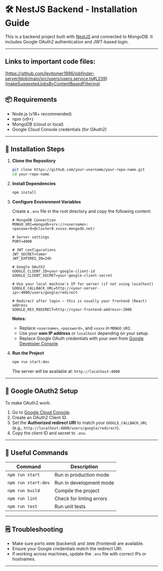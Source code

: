 # 🛠️ NestJS Backend - Installation Guide

This is a backend project built with [NestJS](https://nestjs.com/) and connected to MongoDB. It includes Google OAuth2 authentication and JWT-based login.

---

## Links to important code files:
[https://github.com/levitomer1996/jobfinder-server/blob/main/src/users/users.service.ts#L239](makeSuggestedJobsByContentBasedFiltering)


## 📦 Requirements

- Node.js (v18+ recommended)
- npm (v9+)
- MongoDB (cloud or local)
- Google Cloud Console credentials (for OAuth2)

---

## 🚀 Installation Steps

1. **Clone the Repository**

   ```bash
   git clone https://github.com/your-username/your-repo-name.git
   cd your-repo-name
   ```

2. **Install Dependencies**

   ```bash
   npm install
   ```

3. **Configure Environment Variables**

   Create a `.env` file in the root directory and copy the following content:

   ```env
   # MongoDB Connection
   MONGO_URI=mongodb+srv://<username>:<password>@cluster0.xxxxx.mongodb.net/

   # Server settings
   PORT=4000

   # JWT configurations
   JWT_SECRET=tomer
   JWT_EXPIRES_IN=24h

   # Google OAuth2
   GOOGLE_CLIENT_ID=your-google-client-id
   GOOGLE_CLIENT_SECRET=your-google-client-secret

   # Use your local machine's IP for server (if not using localhost)
   GOOGLE_CALLBACK_URL=http://<your-server-ip>:4000/users/google/redirect

   # Redirect after login – this is usually your frontend (React) address
   GOOGLE_RES_REDIRECT=http://<your-frontend-address>:3000
   ```

   **Notes:**

   - Replace `<username>`, `<password>`, and `xxxxx` in `MONGO_URI`.
   - Use your **own IP address** or `localhost` depending on your setup.
   - Replace Google OAuth credentials with your own from [Google Developer Console](https://console.cloud.google.com/).

4. **Run the Project**

   ```bash
   npm run start:dev
   ```

   The server will be available at: `http://localhost:4000`

---

## 🔑 Google OAuth2 Setup

To make OAuth2 work:

1. Go to [Google Cloud Console](https://console.cloud.google.com/).
2. Create an OAuth2 Client ID.
3. Set the **Authorized redirect URI** to match your `GOOGLE_CALLBACK_URL` (e.g., `http://localhost:4000/users/google/redirect`).
4. Copy the client ID and secret to `.env`.

---

## 🧪 Useful Commands

| Command             | Description              |
| ------------------- | ------------------------ |
| `npm run start`     | Run in production mode   |
| `npm run start:dev` | Run in development mode  |
| `npm run build`     | Compile the project      |
| `npm run lint`      | Check for linting errors |
| `npm run test`      | Run unit tests           |

---

## 🗒️ Troubleshooting

- Make sure ports `4000` (backend) and `3000` (frontend) are available.
- Ensure your Google credentials match the redirect URI.
- If working across machines, update the `.env` file with correct IPs or hostnames.

---

